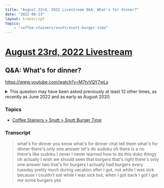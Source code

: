 ```yaml
---
title: "August 23rd, 2022 Livestream Q&A: What's for dinner?"
date: "2022-08-23"
layout: transcript
topics:
    - "coffee-stainers/snutt/snutt-burger-time"
---
```

# [August 23rd, 2022 Livestream](../2022-08-23.md)
## Q&A: What's for dinner?
https://www.youtube.com/watch?v=M7tvVQY7wLs
<details>
<summary>This question may have been asked previously at least 12 other times, as recently as June 2022 and as early as August 2020.</summary>

* [June 28th, 2022 Livestream Q&A: What are you having for dinner?](./yt--8ddV3fPDIY.md) [https://www.youtube.com/watch?v=-8ddV3fPDIY](https://www.youtube.com/watch?v=-8ddV3fPDIY)
* [May 24th, 2022 Livestream Q&A: Any chance for a Peaceful Mode with no Creatures?](./yt-u9jxESc8qAA.md) [https://www.youtube.com/watch?v=u9jxESc8qAA](https://www.youtube.com/watch?v=u9jxESc8qAA)
* [November 16th, 2021 Livestream Q&A: Will there ever be an option to toggle off monsters for those who want to just build?](./yt-WcsqEVLXPfU.md) [https://www.youtube.com/watch?v=WcsqEVLXPfU](https://www.youtube.com/watch?v=WcsqEVLXPfU)
* [November 9th, 2021 Livestream Q&A: Chance we'll see Peaceful Modes in the game soon?](./yt-WMZBpM-POak.md) [https://www.youtube.com/watch?v=WMZBpM-POak](https://www.youtube.com/watch?v=WMZBpM-POak)
* [August 17th, 2021 Livestream Q&A: Any plans for peace mode in the game?](./yt-MDBg0w3FweM.md) [https://www.youtube.com/watch?v=MDBg0w3FweM](https://www.youtube.com/watch?v=MDBg0w3FweM)
* [July 13th, 2021 Livestream Q&A: Is there going to be some kind of Peaceful Mode?](./yt-pPeoQr8CpGg.md) [https://www.youtube.com/watch?v=pPeoQr8CpGg](https://www.youtube.com/watch?v=pPeoQr8CpGg)
* [May 11th, 2021 Livestream Q&A: Will there be a Peaceful mode?](./yt-P2H7Yidopbo.md) [https://www.youtube.com/watch?v=P2H7Yidopbo](https://www.youtube.com/watch?v=P2H7Yidopbo)
* [March 30th, 2021 Livestream Q&A: Will there be a Peaceful Mode like in Subnautica?](./yt-NQcQeykbc1E.md) [https://www.youtube.com/watch?v=NQcQeykbc1E](https://www.youtube.com/watch?v=NQcQeykbc1E)
* [March 23rd, 2021 Livestream Q&A: Will there be a no-mob option ?](./yt-KFT0l0kO5qg.md) [https://www.youtube.com/watch?v=KFT0l0kO5qg](https://www.youtube.com/watch?v=KFT0l0kO5qg)
* [October 1st, 2020 Q&A: Will there be an official peaceful/passive mode?](./yt-rATcozDE25c,1132.131,1166.9324333333334.md) [https://youtube.com/embed/rATcozDE25c?autoplay=1&start=1132&end=1167](https://youtube.com/embed/rATcozDE25c?autoplay=1&start=1132&end=1167)
* [September 8th, 2020 Livestream Q&A: Will there be a Peacfull Mode with no Hostile Creatures?](./yt-yS_1rXuvxFw.md) [https://www.youtube.com/watch?v=yS_1rXuvxFw](https://www.youtube.com/watch?v=yS_1rXuvxFw)
* August 18th, 2020 Livestream Q&A: Will there be a no combat/fight version? [https://clips.twitch.tv/ScaryTangibleTeaMrDestructoid](https://clips.twitch.tv/ScaryTangibleTeaMrDestructoid)
</details>


### Topics
* [Coffee Stainers > Snutt > Snutt Burger Time](../topics/coffee-stainers/snutt/snutt-burger-time.md)

### Transcript

> what's for dinner you know what's for dinner chat tell them what's for dinner there's only one answer let's do sudoku oh there is a no there's like sudoku I never I never learned how to do this doko thingy oh actually I wish we should seen that burgers that's right there's only one answer two that's for burgers I actually had burgers every tuesday pretty much during vacation after I got, not while I was sick because I couldn't eat while I was sick but, when I got back I got I got me some burgers yes

